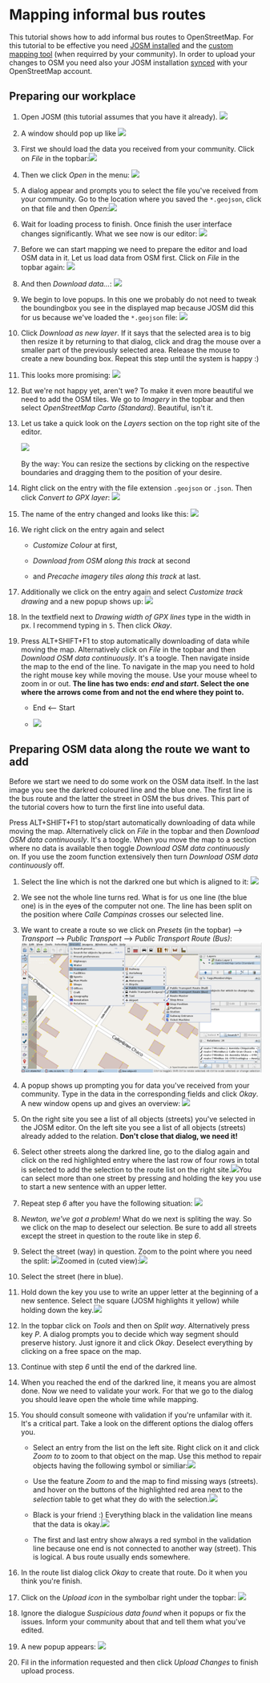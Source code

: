 # Mapping informal bus routes

This tutorial shows how to add informal bus routes to OpenStreetMap. For this tutorial to be effective you need [JOSM installed](../installing-josm-on-linux/index.md) and the [custom mapping tool](../installing-mapping-tool/index.md) (when requirred by your community). In order to upload your changes to OSM you need also your JOSM installation [synced](../oauth-josm/index.md) with your OpenStreetMap account.

## Preparing our workplace

1. Open JOSM (this tutorial assumes that you have it already). ![](josm-logo.png)

2. A window should pop up like ![](josm-startpage.png)

3. First we should load the data you received from your community. Click on _File_ in the topbar:![](josm-topbar.png)

4. Then we click _Open_ in the menu: ![](josm-file-menu.png)

5. A dialog appear and prompts you to select the file you've received from your community. Go to the location where you saved the `*.geojson`, click on that file and then _Open_:![](josm-opendialog.png)

6. Wait for loading process to finish. Once finish the user interface changes significantly. What we see now is our editor: ![](josm-editor-overview.png)

7. Before we can start mapping we need to prepare the editor and load OSM data in it. Let us load data from OSM first. Click on _File_ in the topbar again: ![](josm-topbar.png)

8. And then _Download data..._: ![](josm-file-menu-downloaddata.png)

9. We begin to love popups. In this one we probably do not need to tweak the boundingbox you see in the displayed map because JOSM did this for us because we've loaded the `*.geojson` file: ![](josm-downloaddialog.png)

10. Click _Download as new layer_. If it says that the selected area is to big then resize it by returning to that dialog, click and drag the mouse over a smaller part of the previously selected area. Release the mouse to create a new bounding box. Repeat this step until the system is happy :)

11. This looks more promising: ![](josm-editor-osmdataloaded.png)

12. But we're not happy yet, aren't we? To make it even more beautiful we need to add the OSM tiles. We go to _Imagery_ in the topbar and then select _OpenStreetMap Carto (Standard)_. Beautiful, isn't it.

13. Let us take a quick look on the _Layers_ section on the top right site of the editor.
    
    ![](josm-editor-layers.png)
    
    By the way: You can resize the sections by clicking on the respective boundaries and dragging them to the position of your desire.

14. Right click on the entry with the file extension `.geojson` or `.json`. Then click _Convert to GPX layer_: ![](josm-editor-layers-togpx.png)

15. The name of the entry changed and looks like this: ![](josm-editor-layers-aftertogpx.png)

16. We right click on the entry again and select
    
    - _Customize Colour_ at first,
    
    - _Download from OSM along this track_ at second
    
    - and _Precache imagery tiles along this track_ at last.

17. Additionally we click on the entry again and select _Customize track drawing_ and a new popup shows up: ![](josm-layers-customizedrawing.png)

18. In the textfield next to _Drawing width of GPX lines_ type in the width in px. I recommend typing in `5`. Then click _Okay_.

19. Press ALT+SHIFT+F1 to stop automatically downloading of data while moving the map. Alternatively click on _File_ in the topbar and then _Download OSM data continuously_. It's a toogle. Then navigate inside the map to the end of the line. To navigate in the map you need to hold the right mouse key while moving the mouse. Use your mouse wheel to zoom in or out. **The line has two ends: _end_ and _start_. Select the one where the arrows come from and not the end where they point to.**
    
    - End <-- Start
    
    - ![](josm-editor-arrowrule.png)

## Preparing OSM data along the route we want to add

Before we start we need to do some work on the OSM data itself. In the last image you see the darkred coloured line and the blue one. The first line is the bus route and the latter the street in OSM the bus drives. This part of the tutorial covers how to turn the first line into useful data.

Press ALT+SHIFT+F1 to stop/start automatically downloading of data while moving the map. Alternatively click on *File* in the topbar and then *Download OSM data continuously*. It's a toogle. When you move the map to a section where no data is available then toggle _Download OSM data continuously_ on. If you use the zoom function extensively then turn _Download OSM data continuously_ off.

1. Select the line which is not the darkred one but which is aligned to it: ![](josm-editor-selectedstreet.png)
2. We see not the whole line turns red. What is for us one line (the blue one) is in the eye~~s~~ of the computer not one. The line has been split on the position where _Calle Campinas_ crosses our selected line.
3. We want to create a route so we click on *Presets* (in the topbar) --> *Transport* --> *Public Transport* --> *Public Transport Route (Bus)*: 
   ![](josm-symbolbar-busroute.png)

1. A popup shows up prompting you for data you've received from your community. Type in the data in the corresponding fields and click _Okay_. A new window opens up and gives an overview: ![](josm-createrelation-overview.png)
2. On the right site you see a list of all objects (streets) you've selected in the JOSM editor. On the left site you see a list of all objects (streets) already added to the relation. **Don't close that dialog, we need it!**
3. Select other streets along the darkred line, go to the dialog again and click on the red highlighted entry where the last row of four rows in total is selected to add the selection to the route list on the right site.![](josm-createrelation-addafterlastmember.png)You can select more than one street by pressing and holding the key you use to start a new sentence with an upper letter. 
4. Repeat step _6_ after you have the following situation: ![](josm-editor-splitwaysneeded.png)
5. _Newton, we've got a problem!_ What do we next is spliting the way. So we click on the map to deselect our selection. Be sure to add all streets except the street in question to the route like in step _6_.
6. Select the street (way) in question. Zoom to the point where you need the split: ![](josm-editor-splitwaysneeded2.png)Zoomed in (cuted view):![](josm-editor-splitwaysneeded3.png)
7. Select the street (here in blue).
8. Hold down the key you use to write an upper letter at the beginning of a new sentence. Select the square (JOSM highlights it yellow) while holding down the key.![](josm-editor-splitwaysneeded4.png)
9. In the topbar click on _Tools_ and then on _Split way_. Alternatively press key _P_. A dialog prompts you to decide which way segment should preserve history. Just ignore it and click _Okay_. Deselect everything by clicking on a free space on the map.
10. Continue with step _6_ until the end of the darkred line.
11. When you reached the end of the darkred line, it means you are almost done. Now we need to validate your work. For that we go to the dialog you should leave open the whole time while mapping.
12. You should consult someone with validation if you're unfamilar with it. It's a critical part. Take a look on the different options the dialog offers you.

    - Select an entry from the list on the left site. Right click on it and click _Zoom to_ to zoom to that object on the map. Use this method to repair objects having the following symbol or similiar:![](josm-createvalidation-routelist-error.png)

    - Use the feature _Zoom to_ and the map to find missing ways (streets). and hover on the buttons of the highlighted red area next to the _selection_ table to get what they do with the selection.![](josm-createselection-validate.png)

    - Black is your friend :) Everything black in the validation line means that the data is okay.![](josm-createrelation-validate2.png)

    - The first and last entry show always a red symbol in the validation line because one end is not connected to another way (street). This is logical. A bus route usually ends somewhere.
13. In the route list dialog click _Okay_ to create that route. Do it when you think you're finish.
14. Click on the _Upload icon_ in the symbolbar right under the topbar: ![](josm-symbolbar-upload.png)
15. Ignore the dialogue _Suspicious data found_ when it popups or fix the issues. Inform your community about that and tell them what you've edited.
16. A new popup appears: ![](josm-uploaddialog.png)
17. Fil in the information requested and then click _Upload Changes_ to finish upload process.
